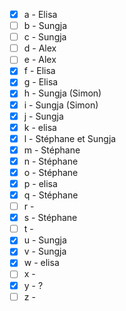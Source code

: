 * [x] a - Elisa 
* [ ] b - Sungja 
* [ ] c - Sungja 
* [ ] d - Alex 
* [ ] e - Alex 
* [x] f - Elisa 
* [x] g - Elisa 
* [x] h - Sungja (Simon)
* [x] i - Sungja (Simon) 
* [x] j - Sungja
* [x] k - elisa
* [x] l - Stéphane et Sungja
* [x] m - Stéphane
* [x] n - Stéphane
* [x] o - Stéphane
* [x] p - elisa
* [x] q - Stéphane
* [ ] r - 
* [x] s - Stéphane
* [ ] t - 
* [x] u - Sungja
* [x] v - Sungja
* [x] w - elisa
* [ ] x - 
* [x] y - ?
* [ ] z - 
